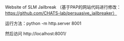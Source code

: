 Website of SLM Jailbreak （基于PAP的网站代码进行修改：https://github.com/CHATS-lab/persuasive_jailbreaker）

运行方法：python -m http.server 8001

然后访问 http://localhost:8001/